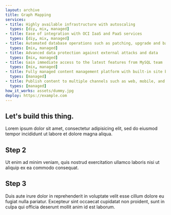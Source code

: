 ```yaml
---
layout: archive
title: Graph Mapping
services:
- title: Highly available infrastructure with autoscaling
  types: [diy, mix, managed]
- title: Ease of integration with OCI IaaS and PaaS services
  types: [diy, mix, managed]
- title: Automated database operations such as patching, upgrade and backup
  types: [mix, managed]
- title: Advanced data protection against external attacks and data
  types: [mix, managed]
- title: Gain immediate access to the latest features from MySQL team
  types: [mix, managed]
- title: Fully managed content management platform with built-in site builder to accellerate website development
  types: [managed]
- title: Publish content to multiple channels such as web, mobile, and custom enterprise applications using REST API
  types: [managed]
how_it_works: assets/dummy.jpg
deploy: https://example.com
---
```


## Let's build this thing.

Lorem ipsum dolor sit amet, consectetur adipisicing elit, sed do eiusmod tempor incididunt ut labore et dolore magna aliqua. 

## Step 2

Ut enim ad minim veniam, quis nostrud exercitation ullamco laboris nisi ut aliquip ex ea commodo consequat. 

## Step 3

Duis aute irure dolor in reprehenderit in voluptate velit esse cillum dolore eu fugiat nulla pariatur. Excepteur sint occaecat cupidatat non proident, sunt in culpa qui officia deserunt mollit anim id est laborum.
